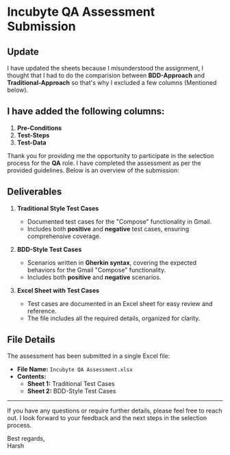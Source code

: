 # Incubyte QA Assessment Submission

## Update 

I have updated the sheets because I misunderstood the assignment, I thought that I had to do the comparision between **BDD-Approach** and **Traditional-Approach** so that's why I excluded a few columns (Mentioned below).

## I have added the following columns:
1. **Pre-Conditions**
2. **Test-Steps**
3. **Test-Data**

Thank you for providing me the opportunity to participate in the selection process for the **QA** role. I have completed the assessment as per the provided guidelines. Below is an overview of the submission:

## Deliverables

1. **Traditional Style Test Cases**  
   - Documented test cases for the "Compose" functionality in Gmail.  
   - Includes both **positive** and **negative** test cases, ensuring comprehensive coverage.

2. **BDD-Style Test Cases**  
   - Scenarios written in **Gherkin syntax**, covering the expected behaviors for the Gmail "Compose" functionality.  
   - Includes both **positive** and **negative** scenarios.

3. **Excel Sheet with Test Cases**  
   - Test cases are documented in an Excel sheet for easy review and reference.  
   - The file includes all the required details, organized for clarity.

## File Details

The assessment has been submitted in a single Excel file:

- **File Name:** `Incubyte QA Assessment.xlsx`
- **Contents:**
  - **Sheet 1:** Traditional Test Cases
  - **Sheet 2:** BDD-Style Test Cases

---

If you have any questions or require further details, please feel free to reach out. I look forward to your feedback and the next steps in the selection process.

Best regards,  
Harsh
